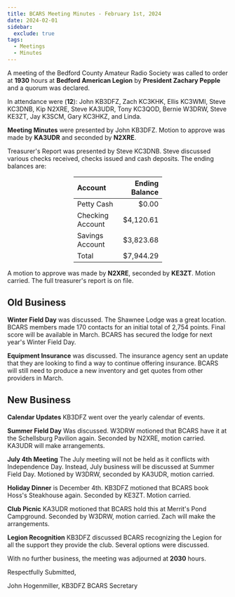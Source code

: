 ```yaml
---
title: BCARS Meeting Minutes - February 1st, 2024
date: 2024-02-01
sidebar:
  exclude: true
tags:
  - Meetings
  - Minutes
---
```


A meeting of the Bedford County Amateur Radio Society was called to order at **1930** hours at **Bedford American Legion** by **President Zachary Pepple** and a quorum was declared.

In attendance were (**12**): <!--more--> John KB3DFZ, Zach KC3KHK, Ellis KC3WMI, Steve KC3DNB, Kip N2XRE, Steve KA3UDR, Tony KC3QOD, Bernie W3DRW, Steve KE3ZT, Jay K3SCM, Gary KC3HKZ, and Linda.


**Meeting Minutes** were presented by John KB3DFZ. Motion to approve was made by **KA3UDR** and seconded by **N2XRE**.

Treasurer's Report was presented by Steve KC3DNB. Steve discussed various checks received, checks issued and cash deposits. The ending balances are:


<p><div style="margin-left: auto;
            margin-right: auto;
            width: 40%;">

|  Account          | Ending Balance |
|:------------------|---------------:|
| Petty Cash        |          $0.00 |
| Checking Account  |      $4,120.61 |
| Savings Account   |      $3,823.68 |
| Total             |      $7,944.29 |


</div></p>


A motion to approve was made by **N2XRE**, seconded by **KE3ZT**. Motion carried. The full treasurer's report is on file.

## Old Business

**Winter Field Day** was discussed. The Shawnee Lodge was a great location. BCARS members made 170 contacts for an initial total of 2,754 points. Final score will be available in March. BCARS has secured the lodge for next year's Winter Field Day.

**Equipment Insurance** was discussed. The insurance agency sent an update that they are looking to find a way to continue offering insurance. BCARS will still need to produce a new inventory and get quotes from other providers in March.

## New Business

**Calendar Updates** KB3DFZ went over the yearly calendar of events. 

**Summer Field Day** Was discussed. W3DRW motioned that BCARS have it at the Schellsburg Pavilion again. Seconded by N2XRE, motion carried. KA3UDR will make arrangements.

**July 4th Meeting** The July meeting will not be held as it conflicts with Independence Day. Instead, July business will be discussed at Summer Field Day. Motioned by W3DRW, seconded by KA3UDR, motion carried. 

**Holiday Dinner** is December 4th. KB3DFZ motioned that BCARS book Hoss's Steakhouse again. Seconded by KE3ZT. Motion carried.

**Club Picnic** KA3UDR motioned that BCARS hold this at Merrit's Pond Campground. Seconded by W3DRW, motion carried. Zach will make the arrangements.

**Legion Recognition** KB3DFZ discussed BCARS recognizing the Legion for all the support they provide the club. Several options were discussed.

With no further business, the meeting was adjourned at **2030** hours.


Respectfully Submitted,



John Hogenmiller, KB3DFZ
BCARS Secretary	
